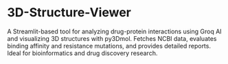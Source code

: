 # 3D-Structure-Viewer
A Streamlit-based tool for analyzing drug-protein interactions using Groq AI and visualizing 3D structures with py3Dmol. Fetches NCBI data, evaluates binding affinity and resistance mutations, and provides detailed reports. Ideal for bioinformatics and drug discovery research.

